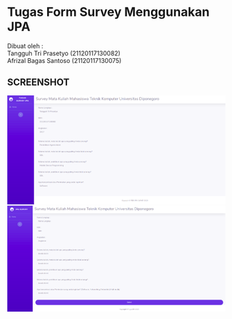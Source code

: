 # Tugas Form Survey Menggunakan JPA
Dibuat oleh :</br>
Tangguh Tri Prasetyo (21120117130082)</br>
Afrizal Bagas Santoso (21120117130075)

## SCREENSHOT
![Alt text](/1.png?raw=true "JPA")
![Alt text](/2.png?raw=true "JPA")
